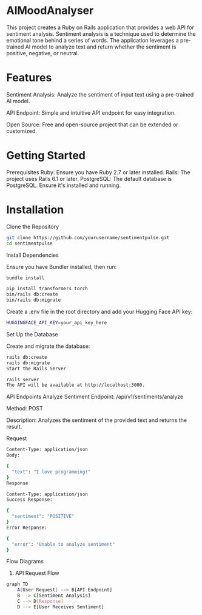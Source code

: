 # AIMoodAnalyser
This project creates a Ruby on Rails application that provides a web API for sentiment analysis. Sentiment analysis is a technique used to determine the emotional tone behind a series of words. The application leverages a pre-trained AI model to analyze text and return whether the sentiment is positive, negative, or neutral.

# Features
Sentiment Analysis: Analyze the sentiment of input text using a pre-trained AI model.

API Endpoint: Simple and intuitive API endpoint for easy integration.

Open Source: Free and open-source project that can be extended or customized.

# Getting Started
Prerequisites
Ruby: Ensure you have Ruby 2.7 or later installed.
Rails: The project uses Rails 6.1 or later.
PostgreSQL: The default database is PostgreSQL. Ensure it's installed and running.

# Installation
Clone the Repository

```bash
git clone https://github.com/yourusername/sentimentpulse.git
cd sentimentpulse
```
Install Dependencies

Ensure you have Bundler installed, then run:

```bash
bundle install
```
```bash
pip install transformers torch
bin/rails db:create
bin/rails db:migrate
```

Create a .env file in the root directory and add your Hugging Face API key:

```bash
HUGGINGFACE_API_KEY=your_api_key_here
```
Set Up the Database

Create and migrate the database:

```bash
rails db:create
rails db:migrate
Start the Rails Server
```

```bash
rails server
The API will be available at http://localhost:3000.
```

API Endpoints
Analyze Sentiment
Endpoint: /api/v1/sentiments/analyze

Method: POST

Description: Analyzes the sentiment of the provided text and returns the result.

Request
```bash
Content-Type: application/json
Body:

{
  "text": "I love programming!"
}
Response

Content-Type: application/json
Success Response:

{
  "sentiment": "POSITIVE"
}
Error Response:

{
  "error": "Unable to analyze sentiment"
}
```

Flow Diagrams
1. API Request Flow

```bash
graph TD
    A[User Request] --> B[API Endpoint]
    B --> C[Sentiment Analysis]
    C --> D[Response]
    D --> E[User Receives Sentiment]
```
